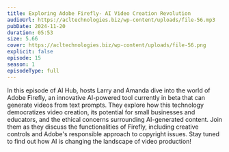 ```yaml
---
title: Exploring Adobe Firefly- AI Video Creation Revolution 
audioUrl: https://acltechnologies.biz/wp-content/uploads/file-56.mp3
pubDate: 2024-11-20
duration: 05:53
size: 5.66
cover: https://acltechnologies.biz/wp-content/uploads/file-56.png
explicit: false
episode: 15
season: 1
episodeType: full
---
```

In this episode of AI Hub, hosts Larry and Amanda dive into the world of Adobe Firefly, an innovative AI-powered tool currently in beta that can generate videos from text prompts. They explore how this technology democratizes video creation, its potential for small businesses and educators, and the ethical concerns surrounding AI-generated content. Join them as they discuss the functionalities of Firefly, including creative controls and Adobe's responsible approach to copyright issues. Stay tuned to find out how AI is changing the landscape of video production!